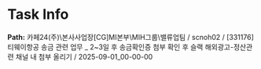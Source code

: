 # Task Info

**Path:** 카페24(주)\본사사업장\[CG]MI본부\MIH그룹\밸류업팀 / scnoh02 / [331176] 티웨이항공 송금 관련 업무 _ 2~3일 후 송금확인증 첨부 확인 후 슬랙 해외광고-정산관련 채널 내 첨부 올리기 / 2025-09-01_00-00-00

